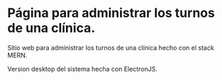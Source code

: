 # Página para administrar los turnos de una clínica.

Sitio web para administrar los turnos de una clínica hecho con el stack MERN.

Version desktop del sistema hecha con ElectronJS.
